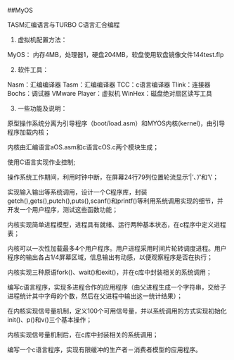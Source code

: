 ##MyOS

TASM汇编语言与TURBO C语言汇合编程

1. 虚拟机配置方法：

MyOS： 内存4MB，处理器1，硬盘204MB，软盘使用软盘镜像文件144test.flp

2. 软件工具：

Nasm：汇编编译器
Tasm：汇编编译器
TCC：c语言编译器
Tlink：连接器
Bochs：调试器
VMware Player：虚拟机
WinHex：磁盘绝对扇区读写工具

3. 一些功能及说明：

原型操作系统分离为引导程序（boot/load.asm）和MYOS内核(kernel)，由引导程序加载内核；

内核由汇编语言aOS.asm和c语言cOS.c两个模块生成；

使用C语言实现作业控制;

操作系统工作期间，利用时钟中断，在屏幕24行79列位置轮流显示’|’、’/’和’\’；

实现输入输出等系统调用，设计一个C程序库，封装getch(),gets(),putch(),puts(),scanf()和printf()等利用系统调用实现的细节，并开发一个用户程序，测试这些函数功能；

内核实现简单进程模型，进程具有就绪、运行两种基本状态，在c程序中定义进程表；

内核可以一次性加载最多4个用户程序。用户进程采用时间片轮转调度进程。用户程序的输出各占1/4屏幕区域，信息输出有动感，以便观察程序是否在执行；

内核实现三种原语fork()、wait()和exit()，并在c库中封装相关的系统调用；

编写c语言程序，实现多进程合作的应用程序（由父进程生成一个字符串，交给子进程统计其中字母的个数，然后在父进程中输出这一统计结果）；

在内核实现信号量机制，定义100个可用信号量，并以系统调用的方式实现初始化init()、p()和v()三个基本操作；

内核实现信号量机制后，在c库中封装相关的系统调用；

编写一个c语言程序，实现有限缓冲的生产者－消费者模型的应用程序。
